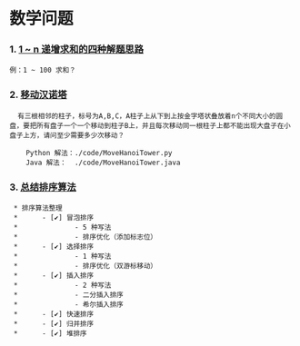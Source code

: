 # 数学问题

### 1.  [1 ~ n 递增求和的四种解题思路](./code/IncreaseSummation.java)
```
例：1 ~ 100 求和？
```

### 2. [移动汉诺塔](./code/MoveHanoiTower.py)
```
  有三根相邻的柱子，标号为A,B,C，A柱子上从下到上按金字塔状叠放着n个不同大小的圆盘，要把所有盘子一个一个移动到柱子B上，并且每次移动同一根柱子上都不能出现大盘子在小盘子上方，请问至少需要多少次移动？
  
	Python 解法：./code/MoveHanoiTower.py
	Java 解法：  ./code/MoveHanoiTower.java
```

### 3. [总结排序算法](./code/SortAlgorithm.java)
```
 * 排序算法整理
 *      - [✔] 冒泡排序
 *              - 5 种写法
 *              - 排序优化（添加标志位）
 *      - [✔] 选择排序
 *              - 1 种写法
 *              - 排序优化（双游标移动）
 *      - [✔] 插入排序
 *              - 2 种写法
 *              - 二分插入排序
 *              - 希尔插入排序
 *      - [✔] 快速排序
 *      - [✔] 归并排序
 *      - [✔] 堆排序
```